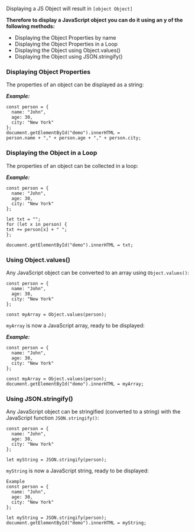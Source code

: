 Displaying a JS Object will result in `[object Object]`

**Therefore to display a JavaScript object you can do it using an y of the following methods:**
- Displaying the Object Properties by name
- Displaying the Object Properties in a Loop
- Displaying the Object using Object.values()
- Displaying the Object using JSON.stringify()

### Displaying Object Properties
The properties of an object can be displayed as a string:

***Example:***
```
const person = {
  name: "John",
  age: 30,
  city: "New York"
};
document.getElementById("demo").innerHTML =
person.name + "," + person.age + "," + person.city;
```

### Displaying the Object in a Loop
The properties of an object can be collected in a loop:

***Example:***
```
const person = {
  name: "John",
  age: 30,
  city: "New York"
};

let txt = "";
for (let x in person) {
txt += person[x] + " ";
};

document.getElementById("demo").innerHTML = txt;
```

### Using Object.values()
Any JavaScript object can be converted to an array using `Object.values()`:

```
const person = {
  name: "John",
  age: 30,
  city: "New York"
};

const myArray = Object.values(person);
```

`myArray` is now a JavaScript array, ready to be displayed:

***Example:***
```
const person = {
  name: "John",
  age: 30,
  city: "New York"
};

const myArray = Object.values(person);
document.getElementById("demo").innerHTML = myArray;
```

### Using JSON.stringify()
Any JavaScript object can be stringified (converted to a string) with the JavaScript function `JSON.stringify()`:
```
const person = {
  name: "John",
  age: 30,
  city: "New York"
};

let myString = JSON.stringify(person);
```
`myString` is now a JavaScript string, ready to be displayed:


```
Example
const person = {
  name: "John",
  age: 30,
  city: "New York"
};

let myString = JSON.stringify(person);
document.getElementById("demo").innerHTML = myString;
```